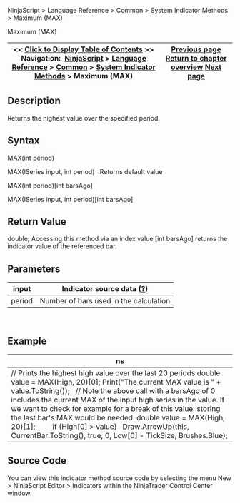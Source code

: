 ﻿
NinjaScript > Language Reference > Common > System Indicator Methods > Maximum (MAX)

Maximum (MAX)

| << [Click to Display Table of Contents](maximum_max.md) >> **Navigation:**     [NinjaScript](ninjascript.md) > [Language Reference](language_reference_wip.md) > [Common](common.md) > [System Indicator Methods](indicators.md) > Maximum (MAX) | [Previous page](maenvelopes.md) [Return to chapter overview](indicators.md) [Next page](mcclellan_oscillator.md) |
| --- | --- |
## Description
Returns the highest value over the specified period.

## Syntax
MAX(int period)  

MAX(ISeries<double> input, int period)
 
Returns default value  

MAX(int period)[int barsAgo]  

MAX(ISeries<double> input, int period)[int barsAgo]

## Return Value
double; Accessing this method via an index value [int barsAgo] returns the indicator value of the referenced bar.

## Parameters

| input | Indicator source data ([?](valid_input_data_for_indicator.md)) |
| --- | --- |
| period | Number of bars used in the calculation |
 
## 
## Example

| ns |
| --- |
| // Prints the highest high value over the last 20 periods double value = MAX(High, 20)[0]; Print("The current MAX value is " + value.ToString());   // Note the above call with a barsAgo of 0 includes the current MAX of the input high series in the value. If we want to check for example for a break of this value, storing the last bar's MAX would be needed. double value = MAX(High, 20)[1];           if (High[0] > value)    Draw.ArrowUp(this, CurrentBar.ToString(), true, 0, Low[0] - TickSize, Brushes.Blue); |

## Source Code
You can view this indicator method source code by selecting the menu New > NinjaScript Editor > Indicators within the NinjaTrader Control Center window.
